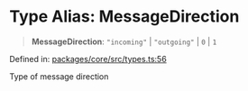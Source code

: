 # Type Alias: MessageDirection

> **MessageDirection**: `"incoming"` \| `"outgoing"` \| `0` \| `1`

Defined in: [packages/core/src/types.ts:56](https://github.com/GeoDaCenter/openassistant/blob/0a6a7e7306d75a25dc968b3117f04cb7bd613bec/packages/core/src/types.ts#L56)

Type of message direction
